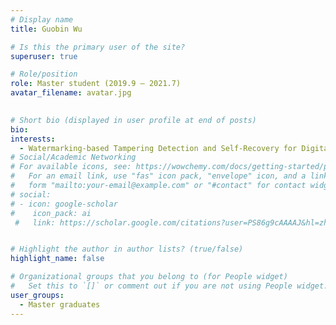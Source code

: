 ```yaml
---
# Display name
title: Guobin Wu

# Is this the primary user of the site?
superuser: true

# Role/position
role: Master student (2019.9 – 2021.7)
avatar_filename: avatar.jpg
  

# Short bio (displayed in user profile at end of posts)
bio:
interests:
  - Watermarking-based Tampering Detection and Self-Recovery for Digital Images
# Social/Academic Networking
# For available icons, see: https://wowchemy.com/docs/getting-started/page-builder/#icons
#   For an email link, use "fas" icon pack, "envelope" icon, and a link in the
#   form "mailto:your-email@example.com" or "#contact" for contact widget.
# social:
# - icon: google-scholar
#    icon_pack: ai
 #   link: https://scholar.google.com/citations?user=PS86g9cAAAAJ&hl=zh-CN


# Highlight the author in author lists? (true/false)
highlight_name: false

# Organizational groups that you belong to (for People widget)
#   Set this to `[]` or comment out if you are not using People widget.
user_groups:
  - Master graduates
---
```


